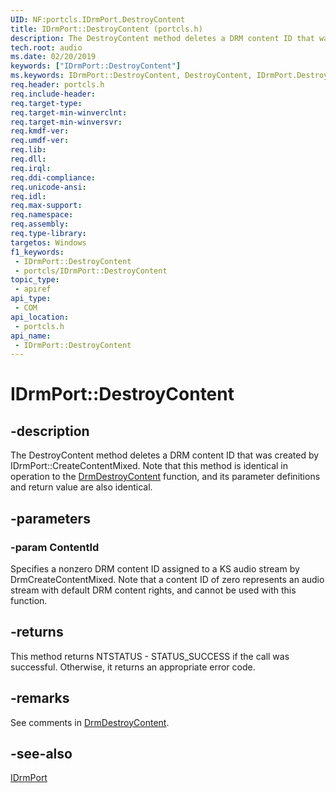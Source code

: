 ```yaml
---
UID: NF:portcls.IDrmPort.DestroyContent
title: IDrmPort::DestroyContent (portcls.h)
description: The DestroyContent method deletes a DRM content ID that was created by IDrmPort::CreateContentMixed.
tech.root: audio
ms.date: 02/20/2019
keywords: ["IDrmPort::DestroyContent"]
ms.keywords: IDrmPort::DestroyContent, DestroyContent, IDrmPort.DestroyContent, IDrmPort::DestroyContent, IDrmPort.DestroyContent
req.header: portcls.h
req.include-header: 
req.target-type: 
req.target-min-winverclnt: 
req.target-min-winversvr: 
req.kmdf-ver: 
req.umdf-ver: 
req.lib: 
req.dll: 
req.irql: 
req.ddi-compliance: 
req.unicode-ansi: 
req.idl: 
req.max-support: 
req.namespace: 
req.assembly: 
req.type-library: 
targetos: Windows
f1_keywords:
 - IDrmPort::DestroyContent
 - portcls/IDrmPort::DestroyContent
topic_type:
 - apiref
api_type:
 - COM
api_location:
 - portcls.h
api_name:
 - IDrmPort::DestroyContent
---
```


# IDrmPort::DestroyContent


## -description

The DestroyContent method deletes a DRM content ID that was created by IDrmPort::CreateContentMixed. Note that this method is identical in operation to the [DrmDestroyContent](../drmk/nf-drmk-drmdestroycontent.md) function, and its parameter definitions and return value are also identical.

## -parameters

### -param ContentId

Specifies a nonzero DRM content ID assigned to a KS audio stream by DrmCreateContentMixed. Note that a content ID of zero represents an audio stream with default DRM content rights, and cannot be used with this function.

## -returns

This method returns NTSTATUS - STATUS_SUCCESS if the call was successful. Otherwise, it returns an appropriate error code.

## -remarks

See comments in [DrmDestroyContent](../drmk/nf-drmk-drmdestroycontent.md).

## -see-also

[IDrmPort](nn-portcls-idrmport.md)

